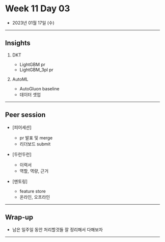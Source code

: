 # Week 11 Day 03

- 2023년 01월 17일 (수)

---

## Insights
 
1) DKT 
    - LightGBM pr
    - LightGBM_3pl pr 

2) AutoML 
    - AutoGluon baseline
    - 데이터 셋업

---

## Peer session

- [피어세션]
    - pr 발표 및 merge
    - 리더보드 submit
    
- [두런두런]
    - 이력서
    - 역할, 역량, 근거
    
- [멘토링]
    - feature store
    - 온라인, 오프라인

---

## Wrap-up

- 남은 일주일 동안 처리할것들 잘 정리해서 다해보자

---
